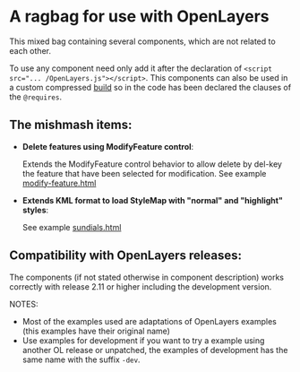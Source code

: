 A ragbag for use with OpenLayers
================================

This mixed bag containing several components, which are not related to each other. 

To use any component need only add it after the declaration of `<script src="... /OpenLayers.js"></script>`.
This components can also be used in a custom compressed [build](http://docs.openlayers.org/library/deploying.html#minimizing-build-size) so in the code has been declared the clauses of the `@requires`.

The mishmash items:
------------------

* **Delete features using ModifyFeature control**:

  Extends the ModifyFeature control behavior to allow delete by del-key the feature that have been selected for modification. 
  See example [modify-feature.html](http://jorix.github.com/OL-Ragbag/examples/modify-feature.html)


* **Extends KML format to load StyleMap with "normal" and "highlight" styles**:

  See example [sundials.html](http://jorix.github.com/OL-Ragbag/examples/sundials.html)

Compatibility with OpenLayers releases:
--------------------------------------
The components (if not stated otherwise in component description) works correctly with release 2.11 or higher
including the development version.

NOTES: 
 * Most of the examples used are adaptations of OpenLayers examples (this examples have their original name)
 * Use examples for development if you want to try a example using another OL release or unpatched, the examples of development has the same name with the suffix `-dev`.
